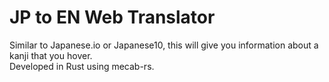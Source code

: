 # JP to EN Web Translator

Similar to Japanese.io or Japanese10, this will give you information about a kanji that you hover. 
</br>
Developed in Rust using mecab-rs.